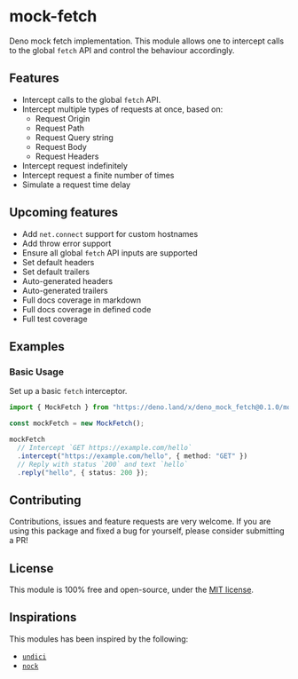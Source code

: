 # mock-fetch

Deno mock fetch implementation. This module allows one to intercept calls to the
global `fetch` API and control the behaviour accordingly.

## Features

- Intercept calls to the global `fetch` API.
- Intercept multiple types of requests at once, based on:
  - Request Origin
  - Request Path
  - Request Query string
  - Request Body
  - Request Headers
- Intercept request indefinitely
- Intercept request a finite number of times
- Simulate a request time delay

## Upcoming features

- Add `net.connect` support for custom hostnames
- Add throw error support
- Ensure all global `fetch` API inputs are supported
- Set default headers
- Set default trailers
- Auto-generated headers
- Auto-generated trailers
- Full docs coverage in markdown
- Full docs coverage in defined code
- Full test coverage

## Examples

### Basic Usage

Set up a basic `fetch` interceptor.

```typescript
import { MockFetch } from "https://deno.land/x/deno_mock_fetch@0.1.0/mod.ts";

const mockFetch = new MockFetch();

mockFetch
  // Intercept `GET https://example.com/hello`
  .intercept("https://example.com/hello", { method: "GET" })
  // Reply with status `200` and text `hello`
  .reply("hello", { status: 200 });
```

## Contributing

Contributions, issues and feature requests are very welcome. If you are using
this package and fixed a bug for yourself, please consider submitting a PR!

## License

This module is 100% free and open-source, under the [MIT license](./LICENSE).

## Inspirations

This modules has been inspired by the following:

- [`undici`](https://www.npmjs.com/package/undici)
- [`nock`](https://www.npmjs.com/package/nock)
